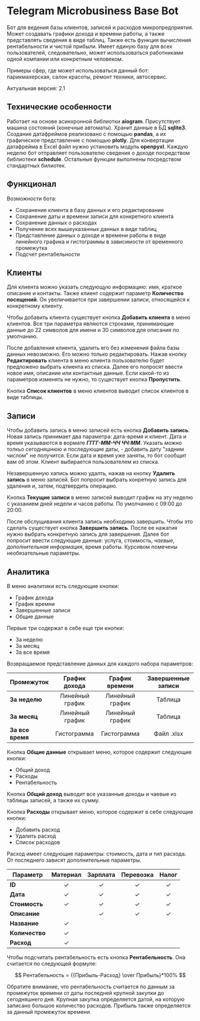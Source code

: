 # Telegram Microbusiness Base Bot
Бот для ведения базы клиентов, записей и расходов микропредприятия. Может создавать графики дохода и времени работы, а также представлять сведения в виде таблиц. Также есть функция вычисления рентабельности и чистой прибыли. Имеет единую базу для всех пользователей, следовательно, может использоваться работниками одной компании или конкретным человеком.

Примеры сфер, где может использоваться данный бот: парикмахерская, салон красоты, ремонт техники, автосервис.

Актуальная версия: 2.1
## Технические особенности
Работает на основе асинхронной библиотки **aiogram**. Присутствует машина состояний (конечные автоматы). Хранит данные в БД **sqlite3**. Создание датафреймов реализовано с помощью **pandas**, а их графическое представление с помощью **plotly**. Для конвертации датафрейма в Excel файл нужно установить модуль **openpyxl**. Каждую неделю бот отправляет пользователю сведения о доходе посредством библиотеки **schedule**. Остальные функции выполнены посредством стандартных билиотек.
## Функционал
Возможности бота:
- Сохранение клиента в базу данных и его редактирование
- Сохранение даты и времени записи для конкретного клиента
- Сохранение данных о расходах
- Получение всех вышеуказанных данных в виде таблиц
- Представление данных о доходе и времени работы в виде линейного графика и гистограммы в зависимости от временного промежутка
- Подсчет рентабельности
## Клиенты
Для клиента можно указать следующую информацию: имя, краткое описание и контакты. Также клиент содержит параметр **Количество посещений**. Он увеличивается при завершении записи, относящейся к конкретному клиенту.

Чтобы добавить клиента существует кнопка **Добавить клиента** в меню клиентов. Все три параметра являются строками, принимающие данные до 22 символов для имени и 30 символов для описания по умолчанию.

После добавления клиента, удалить его без изменения файла базы данных невозможно. Его можно только редактировать. Нажав кнопку **Редактировать** клиента в меню клиента пользователю будет предложено выбрать клиента из списка. Далее его попросят ввести новое имя, описание или контактные данные. Если какой-то из параметров изменять не нужно, то существует кнопка **Пропустить**.

Кнопка **Список клиентов** в меню клиентов выводит список клиентов в виде таблицы.
## Записи
Чтобы добавить запись в меню записей есть кнопка **Добавить запись**. Новая запись принимает два параметра: дата-время и клиент. Дата и время указываются в вормате ***ГГГГ-ММ-ЧЧ ЧЧ:ММ***. Указать можно толкьо сегодняшнюю и последующие даты, - добавить дату "задним числом" не получится. Если дата и время уже заняты, то бот сообщит вам об этом. Клиент выбирается пользователем из списка.

Незавершенную хапись можно удалть, нажав на кнопку **Удалить запись** в меню записей. Бот попросит выбрать конретную запись для удаления и, затем, подтвердить операцию.

Кнопка **Текущие записи** в меню записей выводит график на эту неделю с указанием дней недели и часов работы. По умолчанию с 09:00 до 20:00.

После обслущивания клиента запись необходимо завершить. Чтобы это сделать существует кнопка **Завершить запись**. После ее нажатия нужно выбрать конкретную запись для завершения. Далее бот попросит ввести следующие данные: услуга, стоимость, *чаевые*, *дополнительная информация*, время работы. Курсивом помечены необязательные параметры.
## Аналитика
В меню аналитики есть следующие кнопки:
- График дохода
- График времни
- Завершенные записи
- Общие данные

Первые три содержат в себе еще три кнопки:
- За неделю
- За месяц
- За все время

Возвращаемое представление данных для каждого набора параметров:

| Промежуток | График дохода | График времени | Завершенные записи |
| --- | :---: | :---: | :---: |
| **За неделю** | Линейный график | Линейный график | Таблица |
| **За месяц** | Линейный график | Линейный график | Таблица |
| **За все время** | Гистограмма | Гистограмма | Файл .xlsx |

Кнопка **Общие данные** открывает меню, которое содержит следующие кнопки:
- Общий доход
- Расходы
- Рентабельность

Кнопка **Общий доход** выводит все указанные доходы и чаевые из таблицы записей, а также их сумму.

Кнопка **Расходы** открывает меню, которое содержит в себе следующие кнопки:
- Добавить расход
- Удалить расход
- Список расходов

Расход имеет следующие параметры: стоимость, дата и тип расхода. От последнего зависят дополнительные параметры.

| Параметр | Материал | Зарплата | Перевозка | Налог |
| --- | :---: | :---: | :---: | :---: |
| **ID** | ✓ | ✓ | ✓ | ✓ |
| **Дата** | ✓ | ✓ | ✓ | ✓ |
| **Стоимость** | ✓ | ✓ | ✓ | ✓ |
| **Описание** | | ✓ | ✓ | ✓ |
| **Название** | ✓ | | | |
| **Количество** | ✓ | | | |
| **Расход** | ✓ | | | |

Чтобы подсчитать рентабельность есть кнопка **Рентабельность**. Она считается по следующей формуле:

$$ Рентабельность = {{Прибыль-Расход} \over Прибыль}*100% $$

Обратите внимание, что рентабельность считается по данным за промежуток времени от даты последней крупной закупки до сегодняшнего дня. Крупная закупка определяется датой, на которую записано большое количество расходов. Прибыль также определяется за данный промежуток времени.
